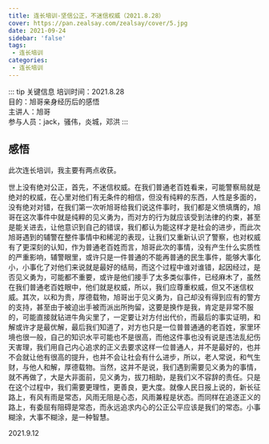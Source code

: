 ```yaml
---
title: 连长培训-坚信公正，不迷信权威（2021.8.28）
cover: https://pan.zealsay.com/zealsay/cover/5.jpg
date: 2021-09-24
sidebar: 'false'
tags:
 - 连长培训
categories:
 - 连长培训
---
```


::: tip 关键信息
培训时间：2021.8.28  
目的：旭哥亲身经历后的感悟  
主讲人：旭哥  
参与人员：jack，骚伟，炎城，邓洪
:::

## 感悟

此次连长培训，我主要有两点收获。

世上没有绝对公正，首先，不迷信权威。在我们普通老百姓看来，可能警察局就是绝对的权威，在心里对他们有无条件的相信，但没有纯粹的东西，人性是多面的，没有绝对对错，在我们第一次听旭哥给我们说这件事时，我们都是义愤填膺的，旭哥在这次事件中就是纯粹的见义勇为，而对方的行为就应该受到法律的约束，甚至是能关进去，让他意识到自己的错误，我们都认为能这样才是社会的进步，而此次旭哥遇到的辅警在整件事情中和稀泥的表现，让我们又重新认识了警察，也对权威有了更深刻的认知，作为普通老百姓而言，旭哥此次的事情，没有产生什么实质性的严重影响，辅警眼里，或许只是一件普通的不能再普通的民生事件，能够大事化小，小事化了对他们来说就是最好的结局，而这个过程中谁对谁错，起因经过，是否见义勇为，可能都不重要，或许是他们接手了太多类似事件，已经麻木了，虽然在我们普通老百姓眼中，他们就是权威，所以，我们应尊重权威，但又不迷信权威。其次，以和为贵，厚德载物，旭哥出于见义勇为，自己却没有得到应有的警方的支持，甚至由于被迫出手被而派出所拘留，这要是换作是我，肯定是非常不服的，可能直接就钻进牛角尖里了，一定要让对方付出代价，而最后的事实证明，和解或许才是最优解，最后我们知道了，对方也只是一位普普通通的老百姓，家里环境也很一般，自己的知识水平可能也不是很高，而他这件事也没有说是违法乱纪伤天害理，我们用自己内心追求的正义去要求这样一位普通人，并不是最好的，也并不会就让他有很高的提升，也并不会让社会有什么进步，所以，老人常说，和气生财，与他人和解，厚德载物。当然，这并不是说，我们遇到需要见义勇为的事情，就不再做了，大是大非面前，见义勇为，拔刀相助，是我们义不容辞的责任。只是在这个过程中，我们需要更理性，更善良，更大度。就像人民日报上说的，新长征路上，有风有雨是常态，风雨无阻是心态，风雨兼程是状态。而同样在追逐正义的路上，有委屈有阻碍是常态，而永远追求内心的公正公平应该是我们的常态。小事糊涂，大事不糊涂，是一种智慧。

2021.9.12